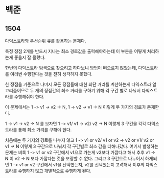 # 백준

## 1504

다익스트라와 우선순위 큐를 활용하는 문제다.

특정 정점 2개를 반드시 지나는 최소 경로값을 출력해야하는데 이 부분을 어떻게 처리하는게 좋을지 잘 몰랐다.

한번의 다익스트라 탐색으로 찾으려고 하다보니 방법이 떠오르지 않았는데, 다익스트라를 여러번 수행한다는 것을 전혀 생각하지 못했다.

한 정점을 기준으로 나머지 모든 정점들에 대한 최단 거리를 계산하는게 다익스트라 알고리즘이므로 두 개의 정점간의 최소 거리를 구하기 위해 각 구간 별로 나눠서 다익스트라를 수행해줘야 한다.

이 문제에서는 1 -> v1 -> v2 -> N, 1 -> v2 -> v1 -> N 이렇게 두 가지의 경로가 존재한다.

1 -> v1 -> v2 -> N 를 보자면 1 -> v1/ v1 -> v2/ v2 -> N 이렇게 3 구간을 각각 다익스트라를 통해 최소 거리를 구해야 한다.

처음에는 두 가지의 경로를 나누지 않고 1 -> v1 or v2/ v1 or v2 -> v2 or v1/ v2 or v1 -> N 이렇게 3 구간으로 나눠서 각 구간별로 최소 값을 더해나갔다. 여기서 발생하는 문제는 비록 1 -> v1 or v2 구간에서 v1으로 가는게 v2보다 가깝다고 해서 추후 v1 -> N 이 v2 -> N 보다 가깝다는 것을 보장할 수 없다. 그리고 3 구간으로 나누어서 하게되면 1 -> v1 or v2 구간에서 v1을 선택했는지, v2를 선택했는지 고려해서 이후의 다익스트라를 수행하지 않고 개별적으로 수행하게 된다.

